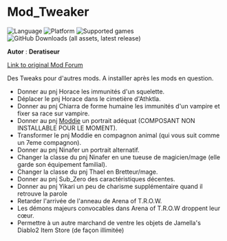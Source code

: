 # Mod_Tweaker

![Language](https://img.shields.io/static/v1?label=language&message=french%20%7C%20&color=informational)
![Platform](https://img.shields.io/static/v1?label=platform&message=windows%20%7C%20macOS%20%7C%20&color=informational)
![Supported games](https://img.shields.io/static/v1?label=supported%20games&message=BG2%20%7C%20BGT%20%7C%20BG2EE%20%7C%20EET%20%7C&color=dodgerblue)
![GitHub Downloads (all assets, latest release)](https://img.shields.io/github/downloads/Deratiseur/Mod_Tweaker/total)

**Autor** : **Deratiseur**

[Link to original Mod Forum](https://www.baldursgateworld.fr/viewtopic.php?t=34693)

Des Tweaks pour d'autres mods. A installler après les mods en question.
- Donner au pnj Horace les immunités d'un squelette.
- Déplacer le pnj Horace dans le cimetière d'Athktla.
- Donner au pnj Chiarra de forme humaine les immunités d'un vampire et fixer sa race sur vampire.
- Donner au pnj <a href=https://github.com/Plutonium-X/1D_NPC_Moddie>Moddie</a>  un portrait adéquat (COMPOSANT NON INSTALLABLE POUR LE MOMENT).
- Transformer le pnj Moddie en compagnon animal (qui vous suit comme un 7eme compagnon).
- Donner au pnj Ninafer un portrait alternatif.
- Changer la classe du pnj Ninafer en une tueuse de magicien/mage (elle garde son équipement familial).
- Changer la classe du pnj Thael en Bretteur/mage.
- Donner au pnj Sub_Zero des caractéristiques décentes.
- Donner au pnj Yikari un peu de charisme supplémentaire quand il retrouve la parole
- Retarder l'arrivée de l'anneau de Arena of T.R.O.W.
- Les démons majeurs convocables dans Arena of T.R.O.W droppent leur cœur.
- Permettre à un autre marchand de ventre les objets de Jamella's Diablo2 Item Store (de façon illimitée)
